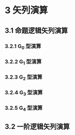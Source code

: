# 3 矢列演算

## 3.1 命题逻辑矢列演算
### 3.2.1 G<sub>0</sub> 型演算

### 3.2.2 G<sub>1</sub> 型演算

### 3.2.3 G<sub>2</sub> 型演算

### 3.2.4 G<sub>3</sub> 型演算

### 3.2.5 G<sub>4</sub> 型演算

## 3.2 一阶逻辑矢列演算
